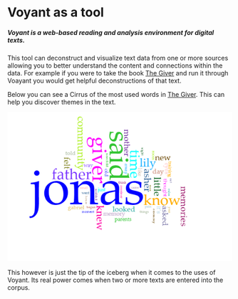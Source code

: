 # Voyant as a tool

##### Voyant is a web-based reading and analysis environment for digital texts.  
This tool can deconstruct and visualize text data from one or more sources allowing you to better understand the content and connections within the data.  For example if you were to take the book [The Giver][giver] and run it through Voayant you would get helpful deconstructions of that text.  

Below you can see a Cirrus of the most used words in [The Giver][giver].  This can help you discover themes in the text.

![Giver Cirrus](Giver-Cirrus2.png)

This however is just the tip of the iceberg when it comes to the uses of Voyant.  Its real power comes when two or more texts are entered into the corpus.










[giver]: thegiver.pdf "The Giver"
